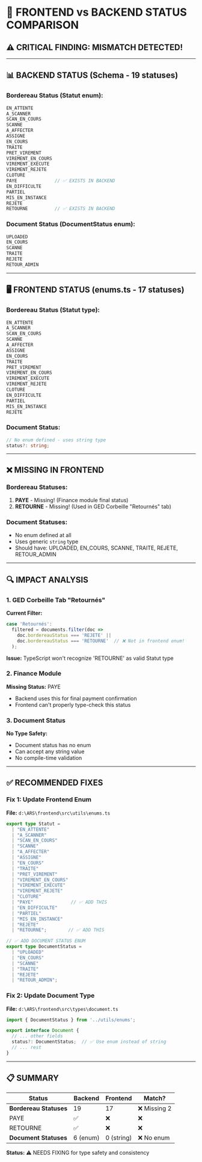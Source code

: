 # 🔄 FRONTEND vs BACKEND STATUS COMPARISON

## ⚠️ CRITICAL FINDING: MISMATCH DETECTED!

---

## 📊 BACKEND STATUS (Schema - 19 statuses)

### Bordereau Status (Statut enum):
```typescript
EN_ATTENTE
A_SCANNER
SCAN_EN_COURS
SCANNE
A_AFFECTER
ASSIGNE
EN_COURS
TRAITE
PRET_VIREMENT
VIREMENT_EN_COURS
VIREMENT_EXECUTE
VIREMENT_REJETE
CLOTURE
PAYE              // ✅ EXISTS IN BACKEND
EN_DIFFICULTE
PARTIEL
MIS_EN_INSTANCE
REJETE
RETOURNE          // ✅ EXISTS IN BACKEND
```

### Document Status (DocumentStatus enum):
```typescript
UPLOADED
EN_COURS
SCANNE
TRAITE
REJETE
RETOUR_ADMIN
```

---

## 🖥️ FRONTEND STATUS (enums.ts - 17 statuses)

### Bordereau Status (Statut type):
```typescript
EN_ATTENTE
A_SCANNER
SCAN_EN_COURS
SCANNE
A_AFFECTER
ASSIGNE
EN_COURS
TRAITE
PRET_VIREMENT
VIREMENT_EN_COURS
VIREMENT_EXECUTE
VIREMENT_REJETE
CLOTURE
EN_DIFFICULTE
PARTIEL
MIS_EN_INSTANCE
REJETE
```

### Document Status:
```typescript
// No enum defined - uses string type
status?: string;
```

---

## ❌ MISSING IN FRONTEND

### Bordereau Statuses:
1. **PAYE** - Missing! (Finance module final status)
2. **RETOURNE** - Missing! (Used in GED Corbeille "Retournés" tab)

### Document Statuses:
- No enum defined at all
- Uses generic `string` type
- Should have: UPLOADED, EN_COURS, SCANNE, TRAITE, REJETE, RETOUR_ADMIN

---

## 🔍 IMPACT ANALYSIS

### 1. GED Corbeille Tab "Retournés"
**Current Filter:**
```typescript
case 'Retournés':
  filtered = documents.filter(doc => 
    doc.bordereauStatus === 'REJETE' ||
    doc.bordereauStatus === 'RETOURNE'  // ❌ Not in frontend enum!
  );
```

**Issue:** TypeScript won't recognize 'RETOURNE' as valid Statut type

### 2. Finance Module
**Missing Status:** PAYE
- Backend uses this for final payment confirmation
- Frontend can't properly type-check this status

### 3. Document Status
**No Type Safety:**
- Document status has no enum
- Can accept any string value
- No compile-time validation

---

## ✅ RECOMMENDED FIXES

### Fix 1: Update Frontend Enum
**File:** `d:\ARS\frontend\src\utils\enums.ts`

```typescript
export type Statut =
  | "EN_ATTENTE"
  | "A_SCANNER"
  | "SCAN_EN_COURS"
  | "SCANNE"
  | "A_AFFECTER"
  | "ASSIGNE"
  | "EN_COURS"
  | "TRAITE"
  | "PRET_VIREMENT"
  | "VIREMENT_EN_COURS"
  | "VIREMENT_EXECUTE"
  | "VIREMENT_REJETE"
  | "CLOTURE"
  | "PAYE"              // ✅ ADD THIS
  | "EN_DIFFICULTE"
  | "PARTIEL"
  | "MIS_EN_INSTANCE"
  | "REJETE"
  | "RETOURNE";        // ✅ ADD THIS

// ✅ ADD DOCUMENT STATUS ENUM
export type DocumentStatus =
  | "UPLOADED"
  | "EN_COURS"
  | "SCANNE"
  | "TRAITE"
  | "REJETE"
  | "RETOUR_ADMIN";
```

### Fix 2: Update Document Type
**File:** `d:\ARS\frontend\src\types\document.ts`

```typescript
import { DocumentStatus } from '../utils/enums';

export interface Document {
  // ... other fields
  status?: DocumentStatus;  // ✅ Use enum instead of string
  // ... rest
}
```

---

## 📋 SUMMARY

| Status | Backend | Frontend | Match? |
|--------|---------|----------|--------|
| **Bordereau Statuses** | 19 | 17 | ❌ Missing 2 |
| PAYE | ✅ | ❌ | ❌ |
| RETOURNE | ✅ | ❌ | ❌ |
| **Document Statuses** | 6 (enum) | 0 (string) | ❌ No enum |

**Status:** ⚠️ NEEDS FIXING for type safety and consistency
